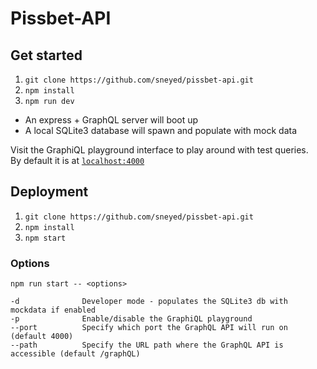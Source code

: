 # Pissbet-API

## Get started

1. `git clone https://github.com/sneyed/pissbet-api.git`
1. `npm install`
1. `npm run dev`

- An express + GraphQL server will boot up
- A local SQLite3 database will spawn and populate with mock data

Visit the GraphiQL playground interface to play around with test queries.  
By default it is at [`localhost:4000`](http://localhost:4000)

## Deployment

1. `git clone https://github.com/sneyed/pissbet-api.git`
1. `npm install`
1. `npm start`

### Options

```
npm run start -- <options>

-d              Developer mode - populates the SQLite3 db with mockdata if enabled
-p              Enable/disable the GraphiQL playground
--port          Specify which port the GraphQL API will run on (default 4000)
--path          Specify the URL path where the GraphQL API is accessible (default /graphQL)
```
